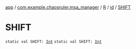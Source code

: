 [app](../../../index.md) / [com.example.chaosruler.msa_manager](../../index.md) / [R](../index.md) / [id](index.md) / [SHIFT](.)

# SHIFT

`static val SHIFT: `[`Int`](https://kotlinlang.org/api/latest/jvm/stdlib/kotlin/-int/index.html)
`static val SHIFT: `[`Int`](https://kotlinlang.org/api/latest/jvm/stdlib/kotlin/-int/index.html)